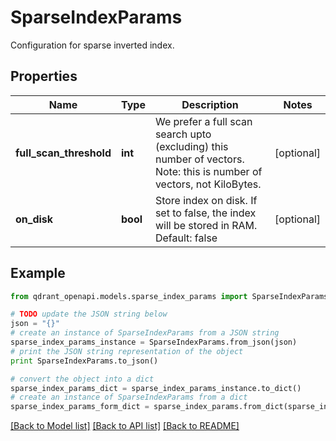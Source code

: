 # SparseIndexParams

Configuration for sparse inverted index.

## Properties
Name | Type | Description | Notes
------------ | ------------- | ------------- | -------------
**full_scan_threshold** | **int** | We prefer a full scan search upto (excluding) this number of vectors.  Note: this is number of vectors, not KiloBytes. | [optional] 
**on_disk** | **bool** | Store index on disk. If set to false, the index will be stored in RAM. Default: false | [optional] 

## Example

```python
from qdrant_openapi.models.sparse_index_params import SparseIndexParams

# TODO update the JSON string below
json = "{}"
# create an instance of SparseIndexParams from a JSON string
sparse_index_params_instance = SparseIndexParams.from_json(json)
# print the JSON string representation of the object
print SparseIndexParams.to_json()

# convert the object into a dict
sparse_index_params_dict = sparse_index_params_instance.to_dict()
# create an instance of SparseIndexParams from a dict
sparse_index_params_form_dict = sparse_index_params.from_dict(sparse_index_params_dict)
```
[[Back to Model list]](../README.md#documentation-for-models) [[Back to API list]](../README.md#documentation-for-api-endpoints) [[Back to README]](../README.md)


